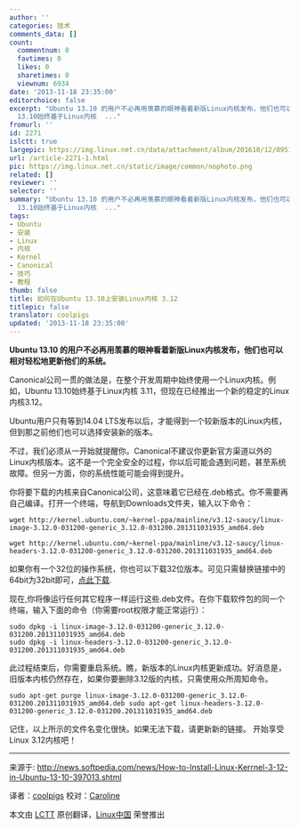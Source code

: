 ```yaml
---
author: ''
categories: 技术
comments_data: []
count:
  commentnum: 0
  favtimes: 0
  likes: 0
  sharetimes: 0
  viewnum: 6934
date: '2013-11-18 23:35:00'
editorchoice: false
excerpt: "Ubuntu 13.10 的用户不必再用羡慕的眼神看着新版Linux内核发布，他们也可以相对轻松地更新他们的系统。\r\n\r\nCanonical公司一贯的做法是，在整个开发周期中始终使用一个Linux内核。例如，Ubuntu
  13.10始终基于Linux内核  ..."
fromurl: ''
id: 2271
islctt: true
largepic: https://img.linux.net.cn/data/attachment/album/201610/12/095124vr9cmdgilii8rrwr.png
url: /article-2271-1.html
pic: https://img.linux.net.cn/static/image/common/nophoto.png
related: []
reviewer: ''
selector: ''
summary: "Ubuntu 13.10 的用户不必再用羡慕的眼神看着新版Linux内核发布，他们也可以相对轻松地更新他们的系统。\r\n\r\nCanonical公司一贯的做法是，在整个开发周期中始终使用一个Linux内核。例如，Ubuntu
  13.10始终基于Linux内核  ..."
tags:
- Ubuntu
- 安装
- Linux
- 内核
- Kernel
- Canonical
- 技巧
- 教程
thumb: false
title: 如何在Ubuntu 13.10上安装Linux内核 3.12
titlepic: false
translator: coolpigs
updated: '2013-11-18 23:35:00'
---
```


**Ubuntu 13.10 的用户不必再用羡慕的眼神看着新版Linux内核发布，他们也可以相对轻松地更新他们的系统。**


Canonical公司一贯的做法是，在整个开发周期中始终使用一个Linux内核。例如，Ubuntu 13.10始终基于Linux内核 3.11，但现在已经推出一个新的稳定的Linux内核3.12。


Ubuntu用户只有等到14.04 LTS发布以后，才能得到一个较新版本的Linux内核，但到那之前他们也可以选择安装新的版本。


不过，我们必须从一开始就提醒你。Canonical不建议你更新官方渠道以外的Linux内核版本。这不是一个完全安全的过程，你以后可能会遇到问题，甚至系统故障。但另一方面，你的系统性能可能会得到提升。


你将要下载的内核来自Canonical公司，这意味着它已经在.deb格式。你不需要再自己编译。打开一个终端，导航到Downloads文件夹，输入以下命令：



```
wget http://kernel.ubuntu.com/~kernel-ppa/mainline/v3.12-saucy/linux-image-3.12.0-031200-generic_3.12.0-031200.201311031935_amd64.deb

wget http://kernel.ubuntu.com/~kernel-ppa/mainline/v3.12-saucy/linux-headers-3.12.0-031200-generic_3.12.0-031200.201311031935_amd64.deb

```

如果你有一个32位的操作系统，你也可以下载32位版本。可见只需替换链接中的64bit为32bit即可，[点此下载](http://kernel.ubuntu.com/%7Ekernel-ppa/mainline/v3.12-saucy/).


现在,你将像运行任何其它程序一样运行这些.deb文件。在你下载软件包的同一个终端，输入下面的命令（你需要root权限才能正常运行）：



```
sudo dpkg -i linux-image-3.12.0-031200-generic_3.12.0-031200.201311031935_amd64.deb
sudo dpkg -i linux-headers-3.12.0-031200-generic_3.12.0-031200.201311031935_amd64.deb

```

此过程结束后，你需要重启系统。瞧，新版本的Linux内核更新成功。好消息是，旧版本内核仍然存在，如果你要删除3.12版的内核，只需使用众所周知命令。



```
sudo apt-get purge linux-image-3.12.0-031200-generic_3.12.0-031200.201311031935_amd64.deb sudo apt-get linux-headers-3.12.0-031200-generic_3.12.0-031200.201311031935_amd64.deb 
```

记住，以上所示的文件名变化很快。如果无法下载，请更新新的链接。 开始享受Linux 3.12内核吧！




---


来源于: <http://news.softpedia.com/news/How-to-Install-Linux-Kerrnel-3-12-in-Ubuntu-13-10-397013.shtml>


译者：[coolpigs](https://github.com/coolpigs) 校对：[Caroline](https://github.com/carolinewuyan)


本文由 [LCTT](https://github.com/LCTT/TranslateProject) 原创翻译，[Linux中国](http://linux.cn/) 荣誉推出